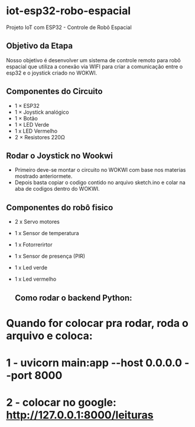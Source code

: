 # iot-esp32-robo-espacial
Projeto IoT com ESP32 - Controle de Robô Espacial

## Objetivo da Etapa
Nosso objetivo é desenvolver um sistema de controle remoto para robô espacial que utiliza a conexão via WIFI para criar a comunicação entre o esp32 e o joystick criado no WOKWI.

## Componentes do Circuito
- 1 × ESP32
- 1 × Joystick analógico
- 1 × Botão
- 1 × LED Verde
- 1 x LED Vermelho
- 2 × Resistores 220Ω

## Rodar o Joystick no Wookwi
* Primeiro deve-se montar o circuito no WOKWI com base nos materias mostrado anteriormete.
* Depois basta copiar o codigo contido no arquivo sketch.ino e colar na aba de codigos dentro do WOKWI.

## Componentes do robô fisico
- 2 x Servo motores
- 1 x Sensor de temperatura
- 1 x Fotorrerirtor
- 1 x Sensor de presença (PIR)
- 1 x Led verde
- 1 x Led vermelho

  ## Como rodar o backend Python:
  
# Quando for colocar pra rodar, roda o arquivo e coloca: 
# 1 - uvicorn main:app --host 0.0.0.0 --port 8000
# 2 - colocar no google: http://127.0.0.1:8000/leituras 

